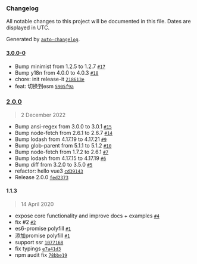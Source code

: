 ### Changelog

All notable changes to this project will be documented in this file. Dates are displayed in UTC.

Generated by [`auto-changelog`](https://github.com/CookPete/auto-changelog).

#### [3.0.0-0](https://github.com/bangbang93/vue-fetch/compare/2.0.0...3.0.0-0)

- Bump minimist from 1.2.5 to 1.2.7 [`#17`](https://github.com/bangbang93/vue-fetch/pull/17)
- Bump y18n from 4.0.0 to 4.0.3 [`#18`](https://github.com/bangbang93/vue-fetch/pull/18)
- chore: init release-it [`218613e`](https://github.com/bangbang93/vue-fetch/commit/218613eab1b3047a4e5f769700e5056593508690)
- feat: 切换到esm [`5905f9a`](https://github.com/bangbang93/vue-fetch/commit/5905f9ab1a3b40f8691ba086727b9eccd5b45c87)

### [2.0.0](https://github.com/bangbang93/vue-fetch/compare/1.1.3...2.0.0)

> 2 December 2022

- Bump ansi-regex from 3.0.0 to 3.0.1 [`#15`](https://github.com/bangbang93/vue-fetch/pull/15)
- Bump node-fetch from 2.6.1 to 2.6.7 [`#14`](https://github.com/bangbang93/vue-fetch/pull/14)
- Bump lodash from 4.17.19 to 4.17.21 [`#9`](https://github.com/bangbang93/vue-fetch/pull/9)
- Bump glob-parent from 5.1.1 to 5.1.2 [`#10`](https://github.com/bangbang93/vue-fetch/pull/10)
- Bump node-fetch from 1.7.2 to 2.6.1 [`#7`](https://github.com/bangbang93/vue-fetch/pull/7)
- Bump lodash from 4.17.15 to 4.17.19 [`#6`](https://github.com/bangbang93/vue-fetch/pull/6)
- Bump diff from 3.2.0 to 3.5.0 [`#5`](https://github.com/bangbang93/vue-fetch/pull/5)
- refactor: hello vue3 [`cd39143`](https://github.com/bangbang93/vue-fetch/commit/cd391436976aab7694a49363ff39609f53482f31)
- Release 2.0.0 [`fed2373`](https://github.com/bangbang93/vue-fetch/commit/fed2373f7dcd9a2004fc3cb4d341bb382c0817ad)

#### 1.1.3

> 14 April 2020

- expose core functionality and improve docs + examples [`#4`](https://github.com/bangbang93/vue-fetch/pull/4)
- fix #2 [`#2`](https://github.com/bangbang93/vue-fetch/issues/2)
- es6-promise polyfill [`#1`](https://github.com/bangbang93/vue-fetch/issues/1)
- 添加promise polyfill [`#1`](https://github.com/bangbang93/vue-fetch/issues/1)
- support ssr [`1077168`](https://github.com/bangbang93/vue-fetch/commit/10771687c8226392bae68902ea5400a26ae812d8)
- fix typings [`e7a41d3`](https://github.com/bangbang93/vue-fetch/commit/e7a41d38a06e6e0cefac9e4009b35fa3893bd258)
- npm audit fix [`78bbe19`](https://github.com/bangbang93/vue-fetch/commit/78bbe19d8d6c32dcbe2f628c18a24f939cb21527)
